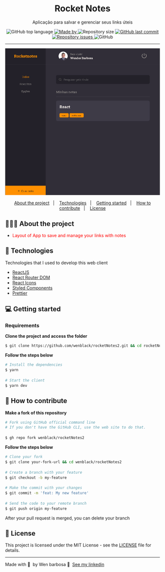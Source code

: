 <h1 align="center">
 Rocket Notes
</h1>

<p align="center">Aplicação para salvar e gerenciar seus links úteis</p>

<p align="center">
  <img alt="GitHub top language" src="https://img.shields.io/github/languages/top/wenblack/rocketNotes2">

  <a href="https://www.linkedin.com/in/wender-jose-santos-4b1473217/">
    <img alt="Made by" src="https://img.shields.io/badge/made%20by-Wender%20Barbosaa-gree">
  </a>
  
  <img alt="Repository size" src="https://img.shields.io/github/repo-size/wenblack/rocketNotes2">
  
  <a href="https://github.com/wenblack/rocketNotes2/commits/master">
    <img alt="GitHub last commit" src="https://img.shields.io/github/last-commit/wenblack/rocketNotes2">
  </a>
  
  <a href="https://github.com/wenblack/rocketNotes2/issues">
    <img alt="Repository issues" src="https://img.shields.io/github/issues/wenblack/rocketNotes2">
  </a>
  
  <img alt="GitHub" src="https://img.shields.io/github/license/wenblack/rocketNotes2">
</p>

---

<div align="center">

<img alt="Preview" src="thumb.png" /> 
</div>
<p align="center">
  <a href="#-about-the-project">About the project</a>&nbsp;&nbsp;&nbsp;|&nbsp;&nbsp;&nbsp;
  <a href="#-technologies">Technologies</a>&nbsp;&nbsp;&nbsp;|&nbsp;&nbsp;&nbsp;
  <a href="#-getting-started">Getting started</a>&nbsp;&nbsp;&nbsp;|&nbsp;&nbsp;&nbsp;
  <a href="#-how-to-contribute">How to contribute</a>&nbsp;&nbsp;&nbsp;|&nbsp;&nbsp;&nbsp;
  <a href="#-license">License</a>
</p>

## 👨🏻‍💻 About the project

- <p style="color: red;">Layout of App to save and manage your links with notes
  </p>

## 🚀 Technologies

Technologies that I used to develop this web client

- [ReactJS](https://reactjs.org/)
- [React Router DOM](https://reacttraining.com/react-router/)
- [React Icons](https://react-icons.netlify.com/#/)
- [Styled Components](https://styled-components.com/)
- [Prettier](https://prettier.io/)

## 💻 Getting started

### Requirements

**Clone the project and access the folder**

```bash
$ git clone https://github.com/wenblack/rocketNotes2.git && cd rocketNotes2
```

**Follow the steps below**

```bash
# Install the dependencies
$ yarn

# Start the client
$ yarn dev
```

## 🤔 How to contribute

**Make a fork of this repository**

```bash
# Fork using GitHub official command line
# If you don't have the GitHub CLI, use the web site to do that.

$ gh repo fork wenblack/rocketNotes2
```

**Follow the steps below**

```bash
# Clone your fork
$ git clone your-fork-url && cd wenblack/rocketNotes2

# Create a branch with your feature
$ git checkout -b my-feature

# Make the commit with your changes
$ git commit -m 'feat: My new feature'

# Send the code to your remote branch
$ git push origin my-feature
```

After your pull request is merged, you can delete your branch

## 📝 License

This project is licensed under the MIT License - see the [LICENSE](LICENSE) file for details.

---

Made with 💜 &nbsp;by Wen barbosa 👋 &nbsp;[See my linkedin](https://www.linkedin.com/in/wender-jose-santos-4b1473217/)
